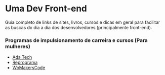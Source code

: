 # Uma Dev Front-end
Guia completo de links de sites, livros, cursos e dicas em geral para facilitar as buscas do dia a dia dos desenvolvedores (principalmente front-end).

### Programas de impulsionamento de carreira e cursos (Para mulheres)
* [Ada Tech](https://ada.tech)
* [Reprograma](https://reprograma.com.br)
* [WoMakersCode](https://www.maismulheres.tech/collections)
